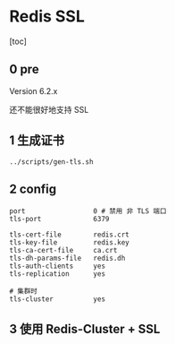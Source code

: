 # Redis SSL

[toc]

## 0 pre

Version 6.2.x

还不能很好地支持 SSL

## 1 生成证书

`../scripts/gen-tls.sh`

## 2 config

```text
port                 0 # 禁用 非 TLS 端口
tls-port             6379

tls-cert-file        redis.crt
tls-key-file         redis.key
tls-ca-cert-file     ca.crt
tls-dh-params-file   redis.dh
tls-auth-clients     yes
tls-replication      yes

# 集群时
tls-cluster          yes
```

## 3 使用 Redis-Cluster + SSL
